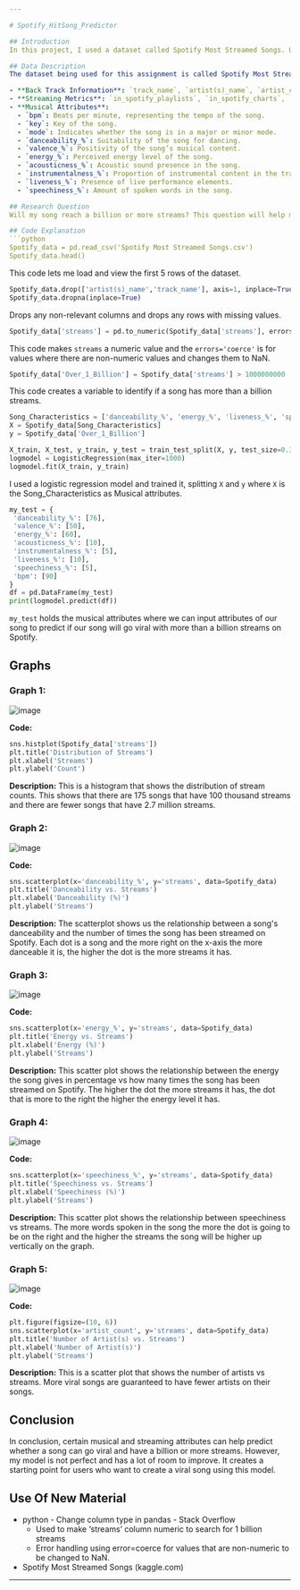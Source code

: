 ```yaml
---

# Spotify_HitSong_Predictor

## Introduction
In this project, I used a dataset called Spotify Most Streamed Songs. Using this dataset, I will create a model to answer my research question by analyzing many attributes of these songs. This model should help develop an idea of how to create viral songs by using the attributes of the songs in the dataset.

## Data Description
The dataset being used for this assignment is called Spotify Most Streamed Songs. This dataset holds many song attributes:

- **Back Track Information**: `track_name`, `artist(s)_name`, `artist_count`, `released_year`, `released_month`, `released_day`.
- **Streaming Metrics**: `in_spotify_playlists`, `in_spotify_charts`, `streams` (total number of streams on Spotify), `in_apple_playlists`, `in_apple_charts`, `in_deezer_playlists`, `in_deezer_charts`, `in_shazam_charts`.
- **Musical Attributes**: 
  - `bpm`: Beats per minute, representing the tempo of the song.
  - `key`: Key of the song.
  - `mode`: Indicates whether the song is in a major or minor mode.
  - `danceability_%`: Suitability of the song for dancing.
  - `valence_%`: Positivity of the song’s musical content.
  - `energy_%`: Perceived energy level of the song.
  - `acousticness_%`: Acoustic sound presence in the song.
  - `instrumentalness_%`: Proportion of instrumental content in the track.
  - `liveness_%`: Presence of live performance elements.
  - `speechiness_%`: Amount of spoken words in the song.

## Research Question
Will my song reach a billion or more streams? This question will help me analyze the song attributes in order to see why a song succeeds.

## Code Explanation
```python
Spotify_data = pd.read_csv('Spotify Most Streamed Songs.csv')
Spotify_data.head()
```
This code lets me load and view the first 5 rows of the dataset.

```python
Spotify_data.drop(['artist(s)_name','track_name'], axis=1, inplace=True)
Spotify_data.dropna(inplace=True)
```
Drops any non-relevant columns and drops any rows with missing values.

```python
Spotify_data['streams'] = pd.to_numeric(Spotify_data['streams'], errors='coerce')
```
This code makes `streams` a numeric value and the `errors='coerce'` is for values where there are non-numeric values and changes them to NaN.

```python
Spotify_data['Over_1_Billion'] = Spotify_data['streams'] > 1000000000
```
This code creates a variable to identify if a song has more than a billion streams.

```python
Song_Characteristics = ['danceability_%', 'energy_%', 'liveness_%', 'speechiness_%', 'in_spotify_playlists', 'in_apple_playlists', 'in_deezer_playlists']
X = Spotify_data[Song_Characteristics]
y = Spotify_data['Over_1_Billion']

X_train, X_test, y_train, y_test = train_test_split(X, y, test_size=0.3, random_state=87)
logmodel = LogisticRegression(max_iter=1000)
logmodel.fit(X_train, y_train)
```
I used a logistic regression model and trained it, splitting `X` and `y` where `X` is the Song_Characteristics as Musical attributes.

```python
my_test = {
 'danceability_%': [76],
 'valence_%': [50],
 'energy_%': [60],
 'acousticness_%': [10],
 'instrumentalness_%': [5],
 'liveness_%': [10],
 'speechiness_%': [5],
 'bpm': [90]
}
df = pd.DataFrame(my_test)
print(logmodel.predict(df))
```
`my_test` holds the musical attributes where we can input attributes of our song to predict if our song will go viral with more than a billion streams on Spotify.

## Graphs

### Graph 1:
![image](https://github.com/user-attachments/assets/e048967a-4c04-4811-8c8c-a14221870992)

**Code:**
```python
sns.histplot(Spotify_data['streams'])
plt.title('Distribution of Streams')
plt.xlabel('Streams')
plt.ylabel('Count')
```
**Description:** This is a histogram that shows the distribution of stream counts. This shows that there are 175 songs that have 100 thousand streams and there are fewer songs that have 2.7 million streams.

### Graph 2:
![image](https://github.com/user-attachments/assets/fdba514d-187a-4134-8f3c-8dbf39940b2c)

**Code:**
```python
sns.scatterplot(x='danceability_%', y='streams', data=Spotify_data)
plt.title('Danceability vs. Streams')
plt.xlabel('Danceability (%)')
plt.ylabel('Streams')
```
**Description:** The scatterplot shows us the relationship between a song's danceability and the number of times the song has been streamed on Spotify. Each dot is a song and the more right on the x-axis the more danceable it is, the higher the dot is the more streams it has.

### Graph 3:
![image](https://github.com/user-attachments/assets/a1ec5fec-74e9-48dc-829b-56f6b59f6fd5)

**Code:**
```python
sns.scatterplot(x='energy_%', y='streams', data=Spotify_data)
plt.title('Energy vs. Streams')
plt.xlabel('Energy (%)')
plt.ylabel('Streams')
```
**Description:** This scatter plot shows the relationship between the energy the song gives in percentage vs how many times the song has been streamed on Spotify. The higher the dot the more streams it has, the dot that is more to the right the higher the energy level it has.

### Graph 4:
![image](https://github.com/user-attachments/assets/a518bd63-b8e7-4db2-ae7b-1a594ab5b74b)

**Code:**
```python
sns.scatterplot(x='speechiness_%', y='streams', data=Spotify_data)
plt.title('Speechiness vs. Streams')
plt.xlabel('Speechiness (%)')
plt.ylabel('Streams')
```
**Description:** This scatter plot shows the relationship between speechiness vs streams. The more words spoken in the song the more the dot is going to be on the right and the higher the streams the song will be higher up vertically on the graph.

### Graph 5:
![image](https://github.com/user-attachments/assets/07588bda-27af-434c-b5f6-88dbb6944832)

**Code:**
```python
plt.figure(figsize=(10, 6))
sns.scatterplot(x='artist_count', y='streams', data=Spotify_data)
plt.title('Number of Artist(s) vs. Streams')
plt.xlabel('Number of Artist(s)')
plt.ylabel('Streams')
```
**Description:** This is a scatter plot that shows the number of artists vs streams. More viral songs are guaranteed to have fewer artists on their songs.

## Conclusion
In conclusion, certain musical and streaming attributes can help predict whether a song can go viral and have a billion or more streams. However, my model is not perfect and has a lot of room to improve. It creates a starting point for users who want to create a viral song using this model.

## Use Of New Material
- python - Change column type in pandas - Stack Overflow 
  - Used to make ‘streams’ column numeric to search for 1 billion streams
  - Error handling using error=coerce for values that are non-numeric to be changed to NaN.
- Spotify Most Streamed Songs (kaggle.com) 

---
```

